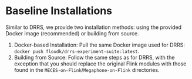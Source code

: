 # Baseline Installations

Similar to DRRS, we provide two installation methods: using the provided Docker image (recommended) or building from source.
1. Docker-based Installation: Pull the same Docker image used for DRRS: `docker push floudk/drrs-experiment-suite:latest`.
2. Building from Source: Follow the same steps as for DRRS, with the exception that you should replace the original Flink modules with those found in the `MECES-on-Flink`/`Megaphone-on-Flink` directories.
